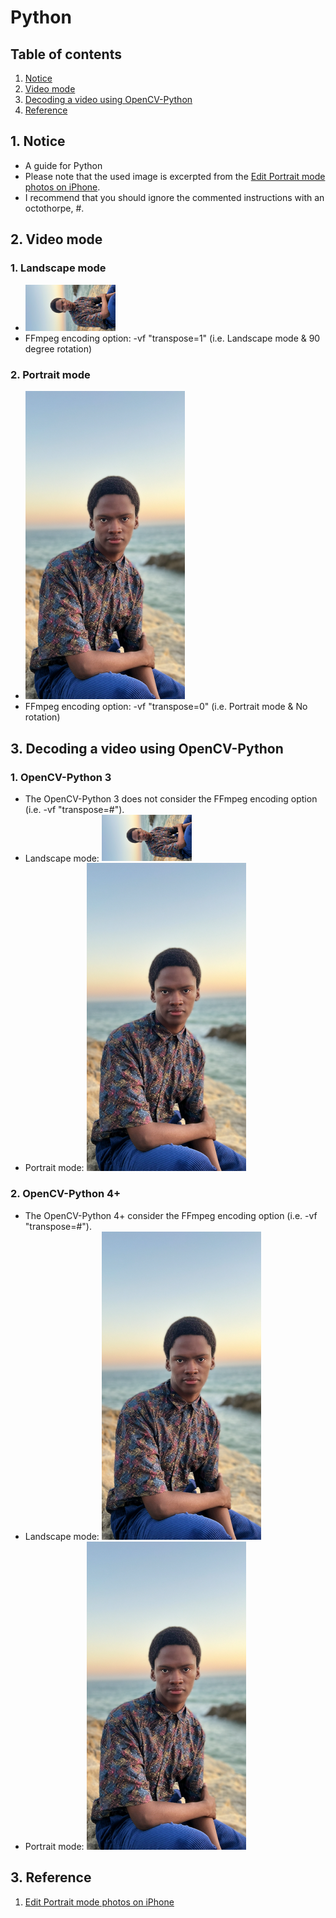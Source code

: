 # Python


## Table of contents
1. [Notice](#notice)
2. [Video mode](#video_mode)
3. [Decoding a video using OpenCV-Python](#decoding_video_opencv_python)
4. [Reference](#ref)


## 1. Notice <a name="notice"></a>
- A guide for Python
- Please note that the used image is excerpted from the [Edit Portrait mode photos on iPhone](https://support.apple.com/en-au/guide/iphone/iph310a9a220/ios). 
- I recommend that you should ignore the commented instructions with an octothorpe, #.


## 2. Video mode <a name="video_mode"></a>
### 1. Landscape mode
- <img src=../asset/img_landscape.png width="30%"/>
- FFmpeg encoding option: -vf "transpose=1" (i.e. Landscape mode & 90 degree rotation)

### 2. Portrait mode
- <img src=../asset/img_portrait.png height="30%"/>
- FFmpeg encoding option: -vf "transpose=0" (i.e. Portrait mode & No rotation)


## 3. Decoding a video using OpenCV-Python <a name="decoding_video_opencv_python"></a>
### 1. OpenCV-Python 3
- The OpenCV-Python 3 does not consider the FFmpeg encoding option (i.e. -vf "transpose=#").
- Landscape mode: <img src=../asset/img_landscape.png width="30%"/>
- Portrait mode: <img src=../asset/img_portrait.png height="30%"/>

### 2. OpenCV-Python 4+
- The OpenCV-Python 4+ consider the FFmpeg encoding option (i.e. -vf "transpose=#").
- Landscape mode: <img src=../asset/img_portrait.png height="30%"/>
- Portrait mode: <img src=../asset/img_portrait.png height="30%"/>


## 3. Reference <a name="ref"></a>
1. [Edit Portrait mode photos on iPhone](https://support.apple.com/en-au/guide/iphone/iph310a9a220/ios)